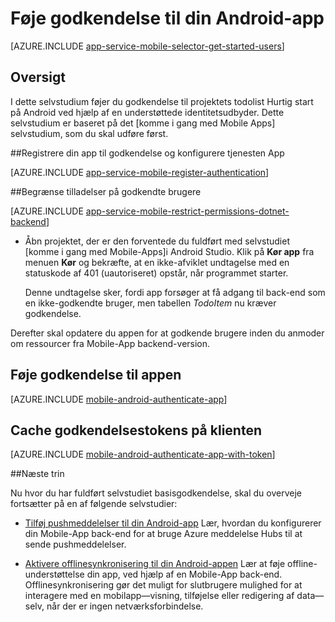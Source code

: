 <properties
    pageTitle="Tilføje godkendelse på Android med Mobile Apps | Azure App Service"
    description="Lær at bruge Mobile-Apps i Azure App-tjeneste til at godkende brugere af din Android app gennem en række forskellige identitetsudbydere, herunder Google, Facebook, Twitter og Microsoft."
    services="app-service\mobile"
    documentationCenter="android"
    authors="ysxu"
    manager="erikre"
    editor=""/>

<tags
    ms.service="app-service-mobile"
    ms.workload="mobile"
    ms.tgt_pltfrm="mobile-android"
    ms.devlang="java"
    ms.topic="article"
    ms.date="10/01/2016"
    ms.author="yuaxu"/>

# <a name="add-authentication-to-your-android-app"></a>Føje godkendelse til din Android-app

[AZURE.INCLUDE [app-service-mobile-selector-get-started-users](../../includes/app-service-mobile-selector-get-started-users.md)]

## <a name="summary"></a>Oversigt

I dette selvstudium føjer du godkendelse til projektets todolist Hurtig start på Android ved hjælp af en understøttede identitetsudbyder. Dette selvstudium er baseret på det [komme i gang med Mobile Apps] selvstudium, som du skal udføre først.

##<a name="register"></a>Registrere din app til godkendelse og konfigurere tjenesten App

[AZURE.INCLUDE [app-service-mobile-register-authentication](../../includes/app-service-mobile-register-authentication.md)]

##<a name="permissions"></a>Begrænse tilladelser på godkendte brugere

[AZURE.INCLUDE [app-service-mobile-restrict-permissions-dotnet-backend](../../includes/app-service-mobile-restrict-permissions-dotnet-backend.md)]

+ Åbn projektet, der er den forventede du fuldført med selvstudiet [komme i gang med Mobile-Apps]i Android Studio. Klik på **Kør app** fra menuen **Kør** og bekræfte, at en ikke-afviklet undtagelse med en statuskode af 401 (uautoriseret) opstår, når programmet starter.

     Denne undtagelse sker, fordi app forsøger at få adgang til back-end som en ikke-godkendte bruger, men tabellen _TodoItem_ nu kræver godkendelse.

Derefter skal opdatere du appen for at godkende brugere inden du anmoder om ressourcer fra Mobile-App backend-version.

## <a name="add-authentication-to-the-app"></a>Føje godkendelse til appen

[AZURE.INCLUDE [mobile-android-authenticate-app](../../includes/mobile-android-authenticate-app.md)]

## <a name="cache-tokens"></a>Cache godkendelsestokens på klienten

[AZURE.INCLUDE [mobile-android-authenticate-app-with-token](../../includes/mobile-android-authenticate-app-with-token.md)]

##<a name="next-steps"></a>Næste trin

Nu hvor du har fuldført selvstudiet basisgodkendelse, skal du overveje fortsætter på en af følgende selvstudier:

+ [Tilføj pushmeddelelser til din Android-app](app-service-mobile-android-get-started-push.md) Lær, hvordan du konfigurerer din Mobile-App back-end for at bruge Azure meddelelse Hubs til at sende pushmeddelelser.

+ [Aktivere offlinesynkronisering til din Android-appen](app-service-mobile-android-get-started-offline-data.md) Lær at føje offline-understøttelse din app, ved hjælp af en Mobile-App back-end. Offlinesynkronisering gør det muligt for slutbrugere mulighed for at interagere med en mobilapp&mdash;visning, tilføjelse eller redigering af data&mdash;selv, når der er ingen netværksforbindelse.



<!-- Anchors. -->
[Register your app for authentication and configure Mobile Services]: #register
[Restrict table permissions to authenticated users]: #permissions
[Add authentication to the app]: #add-authentication
[Store authentication tokens on the client]: #cache-tokens
[Refresh expired tokens]: #refresh-tokens
[Next Steps]:#next-steps


<!-- URLs. -->
[Introduktion til Mobile-Apps]: app-service-mobile-android-get-started.md
